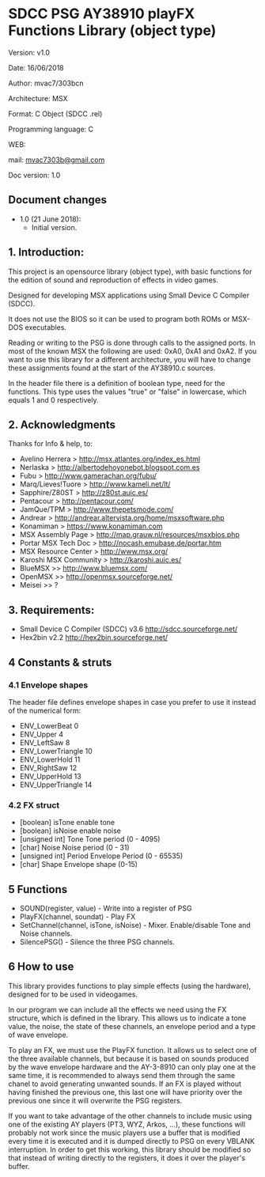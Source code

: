 # SDCC PSG AY38910 playFX Functions Library (object type)

Version: v1.0

Date: 16/06/2018

Author: mvac7/303bcn

Architecture: MSX

Format: C Object (SDCC .rel)

Programming language: C

WEB: 

mail: mvac7303b@gmail.com

Doc version: 1.0

## Document changes

- 1.0 (21 June 2018): 
    + Initial version.


## 1. Introduction:

This project is an opensource library (object type), with basic functions for 
the edition of sound and reproduction of effects in video games.

Designed for developing MSX applications using Small Device C Compiler (SDCC).
  
It does not use the BIOS so it can be used to program both ROMs or MSX-DOS
executables.
  
Reading or writing to the PSG is done through calls to the assigned ports. 
In most of the known MSX the following are used: 0xA0, 0xA1 and 0xA2. 
If you want to use this library for a different architecture, you will have to 
change these assignments found at the start of the AY38910.c sources.

In the header file there is a definition of boolean type, need for the functions.
This type uses the values "true" or "false" in lowercase, which equals 1 and 0 
respectively.  

                           


## 2. Acknowledgments
  
Thanks for Info & help, to:

* Avelino Herrera > http://msx.atlantes.org/index_es.html
* Nerlaska > http://albertodehoyonebot.blogspot.com.es
* Fubu > http://www.gamerachan.org/fubu/
* Marq/Lieves!Tuore > http://www.kameli.net/lt/
* Sapphire/Z80ST > http://z80st.auic.es/
* Pentacour > http://pentacour.com/
* JamQue/TPM > http://www.thepetsmode.com/
* Andrear > http://andrear.altervista.org/home/msxsoftware.php
* Konamiman > https://www.konamiman.com
* MSX Assembly Page > http://map.grauw.nl/resources/msxbios.php
* Portar MSX Tech Doc > http://nocash.emubase.de/portar.htm
* MSX Resource Center > http://www.msx.org/
* Karoshi MSX Community > http://karoshi.auic.es/
* BlueMSX >> http://www.bluemsx.com/
* OpenMSX >> http://openmsx.sourceforge.net/
* Meisei  >> ?



## 3. Requirements:

* Small Device C Compiler (SDCC) v3.6 http://sdcc.sourceforge.net/
* Hex2bin v2.2 http://hex2bin.sourceforge.net/     


## 4 Constants & struts


### 4.1 Envelope shapes

The header file defines envelope shapes in case you prefer to use it instead 
of the numerical form:
  
* ENV_LowerBeat      0 
* ENV_Upper          4 
* ENV_LeftSaw        8
* ENV_LowerTriangle 10 
* ENV_LowerHold     11 
* ENV_RightSaw      12
* ENV_UpperHold     13
* ENV_UpperTriangle 14


### 4.2 FX struct
  
- [boolean]      isTone    enable tone
- [boolean]      isNoise   enable noise 
- [unsigned int] Tone      Tone period      (0 - 4095)
- [char]         Noise     Noise period     (0 - 31)
- [unsigned int] Period    Envelope Period  (0 - 65535)
- [char]         Shape     Envelope shape   (0-15)
  
  
  
## 5 Functions


* SOUND(register, value) - Write into a register of PSG
* PlayFX(channel, soundat) - Play FX
* SetChannel(channel, isTone, isNoise) - Mixer. Enable/disable Tone and Noise channels.
* SilencePSG() - Silence the three PSG channels.


## 6 How to use
                           
This library provides functions to play simple effects (using the hardware),
designed for to be used in videogames.

In our program we can include all the effects we need using the FX structure,
which is defined in the library. This allows us to indicate a tone value, the
noise, the state of these channels, an envelope period and a type of wave 
envelope. 

To play an FX, we must use the PlayFX function. It allows us to select one of
the three available channels, but because it is based on sounds produced by the
wave envelope hardware and the AY-3-8910 can only play one at the same time, it
is recommended to always send them through the same chanel to avoid generating
unwanted sounds. If an FX is played without having finished the previous one,
this last one will have priority over the previous one since it will overwrite
the PSG registers.

If you want to take advantage of the other channels to include music using one
of the existing AY players (PT3, WYZ, Arkos, ...), these functions will probably
not work since the music players use a buffer that is modified every time it is
executed and it is dumped directly to PSG on every VBLANK interruption. In order
to get this working, this library should be modified so that instead of writing
directly to the registers, it does it over the player's buffer.


 
